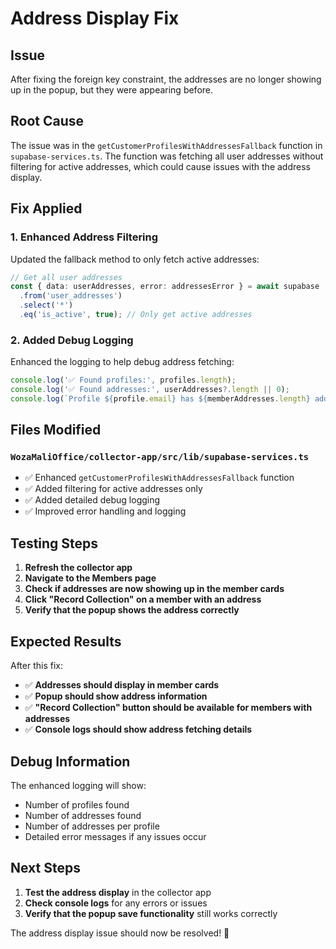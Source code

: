# Address Display Fix

## Issue
After fixing the foreign key constraint, the addresses are no longer showing up in the popup, but they were appearing before.

## Root Cause
The issue was in the `getCustomerProfilesWithAddressesFallback` function in `supabase-services.ts`. The function was fetching all user addresses without filtering for active addresses, which could cause issues with the address display.

## Fix Applied

### 1. Enhanced Address Filtering
Updated the fallback method to only fetch active addresses:

```typescript
// Get all user addresses
const { data: userAddresses, error: addressesError } = await supabase
  .from('user_addresses')
  .select('*')
  .eq('is_active', true); // Only get active addresses
```

### 2. Added Debug Logging
Enhanced the logging to help debug address fetching:

```typescript
console.log('✅ Found profiles:', profiles.length);
console.log('✅ Found addresses:', userAddresses?.length || 0);
console.log(`Profile ${profile.email} has ${memberAddresses.length} addresses`);
```

## Files Modified

### `WozaMaliOffice/collector-app/src/lib/supabase-services.ts`
- ✅ Enhanced `getCustomerProfilesWithAddressesFallback` function
- ✅ Added filtering for active addresses only
- ✅ Added detailed debug logging
- ✅ Improved error handling and logging

## Testing Steps

1. **Refresh the collector app**
2. **Navigate to the Members page**
3. **Check if addresses are now showing up in the member cards**
4. **Click "Record Collection" on a member with an address**
5. **Verify that the popup shows the address correctly**

## Expected Results

After this fix:
- ✅ **Addresses should display in member cards**
- ✅ **Popup should show address information**
- ✅ **"Record Collection" button should be available for members with addresses**
- ✅ **Console logs should show address fetching details**

## Debug Information

The enhanced logging will show:
- Number of profiles found
- Number of addresses found
- Number of addresses per profile
- Detailed error messages if any issues occur

## Next Steps

1. **Test the address display** in the collector app
2. **Check console logs** for any errors or issues
3. **Verify that the popup save functionality** still works correctly

The address display issue should now be resolved! 🎉
